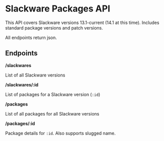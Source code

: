 # Slackware Packages API

This API covers Slackware versions 13.1-current (14.1 at this time). Includes standard package versions and patch versions.

All endpoints return json.

## Endpoints

**/slackwares**

List of all Slackware versions

**/slackwares/:id**

List of packages for a Slackware version (`:id`)

**/packages**

List of all packages for all Slackware versions

**/packages/:id**

Package details for `:id`. Also supports slugged name.

